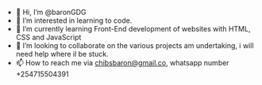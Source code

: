 - 👋 Hi, I’m @baronGDG
- 👀 I’m interested in learning to code.
- 🌱 I’m currently learning Front-End development of websites with HTML, CSS and JavaScript
- 💞️ I’m looking to collaborate on the various projects am undertaking, i will need help where il be stuck.  
- 📫 How to reach me via chibsbaron@gmail.co, whatsapp number +254715504391

<!---
baronGDG/baronGDG is a ✨ special ✨ repository because its `README.md` (this file) appears on your GitHub profile.
You can click the Preview link to take a look at your changes.
--->
